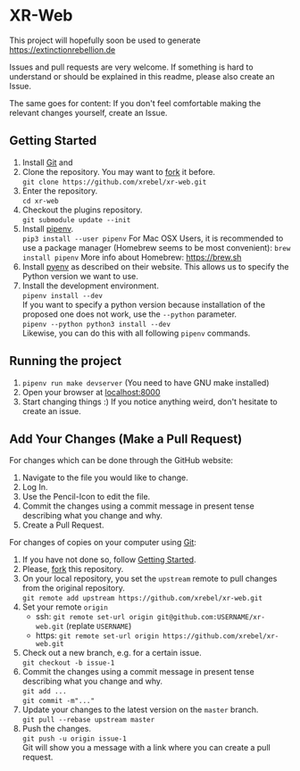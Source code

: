 # XR-Web

This project will hopefully soon be used to generate
https://extinctionrebellion.de

Issues and pull requests are very welcome. If something is hard to understand or
should be explained in this readme, please also create an Issue.

The same goes for content: If you don't feel comfortable making the relevant changes
yourself, create an Issue.


## Getting Started
[Getting Started]: #getting-started

1. Install [Git] and
2. Clone the repository. You may want to [fork] it before.  
   `git clone https://github.com/xrebel/xr-web.git`
3. Enter the repository.  
   `cd xr-web`
4. Checkout the plugins repository.  
   `git submodule update --init`
5. Install [pipenv].  
   `pip3 install --user pipenv`
   For Mac OSX Users, it is recommended to use a package manager (Homebrew seems to be most convenient): `brew install pipenv`
   More info about Homebrew: https://brew.sh
6. Install [pyenv] as described on their website.
   This allows us to specify the Python version we want to use.
7. Install the development environment.  
   `pipenv install --dev`  
   If you want to specify a python version because installation of the
   proposed one does not work, use the `--python` parameter.  
   `pipenv --python python3 install --dev`  
   Likewise, you can do this with all following `pipenv` commands.

## Running the project

1. `pipenv run make devserver` (You need to have GNU make installed)
2. Open your browser at [localhost:8000]
3. Start changing things :) If you notice anything weird, don't hesitate to
   create an issue.

## Add Your Changes (Make a Pull Request)

For changes which can be done through the GitHub website:

1. Navigate to the file you would like to change.
2. Log In.
3. Use the Pencil-Icon to edit the file.
4. Commit the changes using a commit message in present tense describing what
   you change and why.
5. Create a Pull Request.

For changes of copies on your computer using [Git]:

1. If you have not done so, follow [Getting Started].
2. Please, [fork] this repository.
3. On your local repository, you set the `upstream` remote
   to pull changes from the original repository.  
   `git remote add upstream https://github.com/xrebel/xr-web.git`
4. Set your remote `origin`
   - ssh: `git remote set-url origin git@github.com:USERNAME/xr-web.git`
     (replate `USERNAME`)
   - https: `git remote set-url origin https://github.com/xrebel/xr-web.git`
5. Check out a new branch, e.g. for a certain issue.  
   `git checkout -b issue-1`
6. Commit the changes using a commit message in present tense describing what
   you change and why.  
   `git add ...`  
   `git commit -m"..."`
7. Update your changes to the latest version on the `master` branch.  
   `git pull --rebase upstream master`
8. Push the changes.  
   `git push -u origin issue-1`  
   Git will show you a message with a link where you can create a pull request.

[Git]: https://git-scm.com/
[fork]: https://github.com/xrebel/xr-web/fork
[pipenv]: https://pipenv.readthedocs.io/en/latest/install/#installing-pipenv
[pyenv]: https://github.com/pyenv/pyenv#installation
[localhost:8000]: http://localhost:8000
